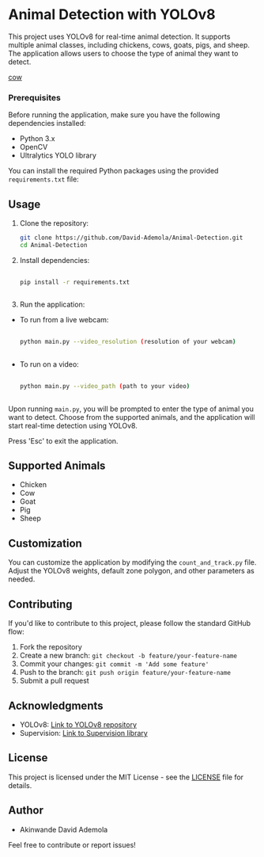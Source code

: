 # Animal Detection with YOLOv8

This project uses YOLOv8 for real-time animal detection. It supports multiple animal classes, including chickens, cows, goats, pigs, and sheep. The application allows users to choose the type of animal they want to detect.

[cow](https://github.com/David-Ademola/Animal-Detection/blob/main/assets/cow.jpg?raw=true)

### Prerequisites

Before running the application, make sure you have the following dependencies installed:

- Python 3.x
- OpenCV
- Ultralytics YOLO library

You can install the required Python packages using the provided `requirements.txt` file:

## Usage

1. Clone the repository:

    ```bash
    git clone https://github.com/David-Ademola/Animal-Detection.git
    cd Animal-Detection
    ```

2. Install dependencies:

    ```bash
    ⠀
    pip install -r requirements.txt
    ⠀
    ```

3. Run the application:

- To run from a live webcam:
    ```bash
    ⠀
    python main.py --video_resolution (resolution of your webcam)
    ⠀
    ```
- To run on a video:
  ```bash
  ⠀
  python main.py --video_path (path to your video)
  ⠀
  ```

Upon running `main.py`, you will be prompted to enter the type of animal you want to detect. Choose from the supported animals, and the application will start real-time detection using YOLOv8.

Press 'Esc' to exit the application.

## Supported Animals

- Chicken
- Cow
- Goat
- Pig
- Sheep

## Customization

You can customize the application by modifying the `count_and_track.py` file. Adjust the YOLOv8 weights, default zone polygon, and other parameters as needed.

## Contributing

If you'd like to contribute to this project, please follow the standard GitHub flow:

1. Fork the repository
2. Create a new branch: `git checkout -b feature/your-feature-name`
3. Commit your changes: `git commit -m 'Add some feature'`
4. Push to the branch: `git push origin feature/your-feature-name`
5. Submit a pull request

## Acknowledgments

- YOLOv8: [Link to YOLOv8 repository](https://github.com/ultralytics/yolov8)
- Supervision: [Link to Supervision library](https://github.com/roboflow/supervision)

## License

This project is licensed under the MIT License - see the [LICENSE](LICENSE) file for details.

## Author

- Akinwande David Ademola

Feel free to contribute or report issues!
